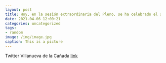 ```yaml
---
layout: post
title: Hoy, en la sesión extraordinaria del Pleno, se ha celebrado el sorteo de miembros de las mesas electorales para las Elecciones ...
date: 2021-04-06 12:00:21
categories: uncategorized
tags:
- random
image: /img/image.jpg
caption: This is a picture
---
```

Twitter Villanueva de la Cañada [link](https://twitter.com/AytoVDLCanada/status/1379050533378461696)
